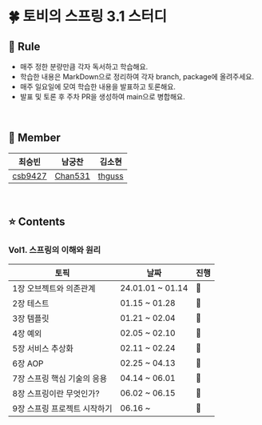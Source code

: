 # 🍀 토비의 스프링 3.1 스터디

## 📮 Rule
- 매주 정한 분량만큼 각자 독서하고 학습해요.
- 학습한 내용은 MarkDown으로 정리하여 각자 branch, package에 올려주세요.
- 매주 일요일에 모여 학습한 내용을 발표하고 토론해요.
- 발표 및 토론 후 주차 PR을 생성하여 main으로 병합해요.

<br/>

## 🧚 Member
|최승빈|남궁찬|김소현|
|------|---|---|
|[csb9427](https://github.com/csb9427)|[Chan531](https://github.com/Chan531)|[thguss](https://github.com/thguss)|

<br/>

## ⭐️ Contents

### Vol1. 스프링의 이해와 원리

|토픽|날짜|진행|
|--|--|--|
|1장 오브젝트와 의존관계|24.01.01 ~ 01.14|👣|
|2장 테스트|01.15 ~ 01.28|👣|
|3장 템플릿|01.21 ~ 02.04|👣|
|4장 예외|02.05 ~ 02.10|👣|
|5장 서비스 추상화|02.11 ~ 02.24|👣|
|6장 AOP|02.25 ~ 04.13|👣|
|7장 스프링 핵심 기술의 응용|04.14 ~ 06.01|👣|
|8장 스프링이란 무엇인가?|06.02 ~ 06.15|👣|
|9장 스프링 프로젝트 시작하기|06.16 ~ |🔄|

